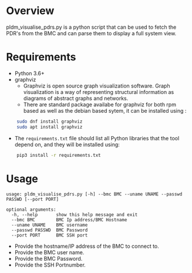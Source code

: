 # Overview
pldm_visualise_pdrs.py is a python script that can be used to fetch the PDR's
from the BMC and can parse them to display a full system view.

# Requirements
- Python 3.6+
- graphviz
    - Graphviz is open source graph visualization software. Graph visualization is
      a way of representing structural information as diagrams of abstract graphs
      and networks.
    - There are standard package availabe for graphviz for both rpm based as well
      as the debian based sytem, it can be installed using :

```bash
    sudo dnf install graphviz
    sudo apt install graphviz
```
- The `requirements.txt` file should list all Python libraries that the tool depend
on, and they will be installed using:

```bash
    pip3 install -r requirements.txt
```
# Usage

```ascii
usage: pldm_visualise_pdrs.py [-h] --bmc BMC --uname UNAME --passwd PASSWD [--port PORT]

optional arguments:
  -h, --help       show this help message and exit
  --bmc BMC        BMC Ip address/BMC Hostname
  --uname UNAME    BMC username
  --passwd PASSWD  BMC Password
  --port PORT      BMC SSH port

```
- Provide the hostname/IP address of the BMC to connect to.
- Provide the BMC user name.
- Provide the BMC Password.
- Provide the SSH Portnumber.